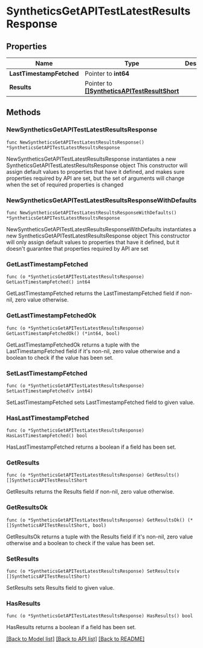 # SyntheticsGetAPITestLatestResultsResponse

## Properties

Name | Type | Description | Notes
------------ | ------------- | ------------- | -------------
**LastTimestampFetched** | Pointer to **int64** |  | [optional] 
**Results** | Pointer to [**[]SyntheticsAPITestResultShort**](SyntheticsAPITestResultShort.md) |  | [optional] 

## Methods

### NewSyntheticsGetAPITestLatestResultsResponse

`func NewSyntheticsGetAPITestLatestResultsResponse() *SyntheticsGetAPITestLatestResultsResponse`

NewSyntheticsGetAPITestLatestResultsResponse instantiates a new SyntheticsGetAPITestLatestResultsResponse object
This constructor will assign default values to properties that have it defined,
and makes sure properties required by API are set, but the set of arguments
will change when the set of required properties is changed

### NewSyntheticsGetAPITestLatestResultsResponseWithDefaults

`func NewSyntheticsGetAPITestLatestResultsResponseWithDefaults() *SyntheticsGetAPITestLatestResultsResponse`

NewSyntheticsGetAPITestLatestResultsResponseWithDefaults instantiates a new SyntheticsGetAPITestLatestResultsResponse object
This constructor will only assign default values to properties that have it defined,
but it doesn't guarantee that properties required by API are set

### GetLastTimestampFetched

`func (o *SyntheticsGetAPITestLatestResultsResponse) GetLastTimestampFetched() int64`

GetLastTimestampFetched returns the LastTimestampFetched field if non-nil, zero value otherwise.

### GetLastTimestampFetchedOk

`func (o *SyntheticsGetAPITestLatestResultsResponse) GetLastTimestampFetchedOk() (*int64, bool)`

GetLastTimestampFetchedOk returns a tuple with the LastTimestampFetched field if it's non-nil, zero value otherwise
and a boolean to check if the value has been set.

### SetLastTimestampFetched

`func (o *SyntheticsGetAPITestLatestResultsResponse) SetLastTimestampFetched(v int64)`

SetLastTimestampFetched sets LastTimestampFetched field to given value.

### HasLastTimestampFetched

`func (o *SyntheticsGetAPITestLatestResultsResponse) HasLastTimestampFetched() bool`

HasLastTimestampFetched returns a boolean if a field has been set.

### GetResults

`func (o *SyntheticsGetAPITestLatestResultsResponse) GetResults() []SyntheticsAPITestResultShort`

GetResults returns the Results field if non-nil, zero value otherwise.

### GetResultsOk

`func (o *SyntheticsGetAPITestLatestResultsResponse) GetResultsOk() (*[]SyntheticsAPITestResultShort, bool)`

GetResultsOk returns a tuple with the Results field if it's non-nil, zero value otherwise
and a boolean to check if the value has been set.

### SetResults

`func (o *SyntheticsGetAPITestLatestResultsResponse) SetResults(v []SyntheticsAPITestResultShort)`

SetResults sets Results field to given value.

### HasResults

`func (o *SyntheticsGetAPITestLatestResultsResponse) HasResults() bool`

HasResults returns a boolean if a field has been set.


[[Back to Model list]](../README.md#documentation-for-models) [[Back to API list]](../README.md#documentation-for-api-endpoints) [[Back to README]](../README.md)


